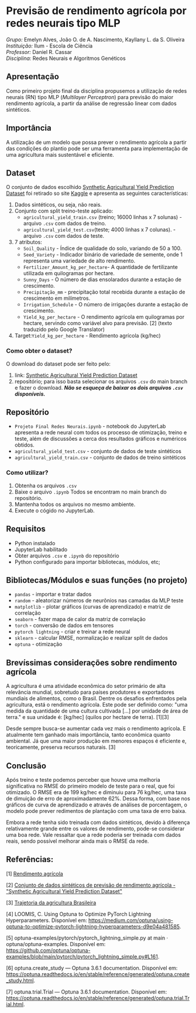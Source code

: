 # Previsão de rendimento agrícola por redes neurais tipo MLP
*Grupo:* Emelyn Alves, João O. de A. Nascimento, Kayllany L. da S. Oliveira
<br>
*Instituição:* Ilum - Escola de Ciência 
<br>
*Professor:* Daniel R. Cassar
<br>
*Disciplina:* Redes Neurais e Algoritmos Genéticos

## Apresentação 
Como primeiro projeto final da disciplina propusemos a utilização de redes neurais (RN) tipo MLP (*Multilayer Perceptron*) para previsão do maior rendimento agrícola, a partir da análise de regressão linear com dados sintéticos.

## Importância
A utilização de um modelo que possa prever o rendimento agrícola a partir das condições do plantio pode ser uma ferramenta para implementação de uma agricultura mais sustentável e eficiente.  

## Dataset
O conjunto de dados escolhido [Synthetic Agricultural Yield Prediction Dataset](https://www.kaggle.com/datasets/blueloki/synthetic-agricultural-yield-prediction-dataset/data) foi retirado so site [Kaggle](https://www.kaggle.com/) e apresenta as seguintes características: 

1. Dados sintéticos, ou seja, não reais.
2. Conjunto com split treino-teste aplicado:
   * `agricultural_yield_train.csv` (treino; 16000 linhas x 7 solunas) - arquivo `.csv` com dados de treino. 
   * `agricultural_yield_test.csv`(teste; 4000 linhas x 7 colunas). - arquivo `.csv` com dados de teste. 
3. 7 atributos:
   * `Soil_Quality` - Índice de qualidade do solo, variando de 50 a 100.
   * `Seed_Variety` -  Indicador binário de variedade de semente, onde 1 representa uma variedade de alto rendimento.
   * `Fertilizer_Amount_kg_per_hectare`- A quantidade de fertilizante utilizada em quilogramas por hectare.
   * `Sunny_Days` - O número de dias ensolarados durante a estação de crescimento.
   * `Precipitação_mm` - precipitação total recebida durante a estação de crescimento em milímetros.
   * `Irrigation_Schedule` - O número de irrigações durante a estação de crescimento.
   * `Yield_kg_per_hectare` - O rendimento agrícola em quilogramas por hectare, servindo como variável alvo para previsão. [2] (texto traduzido pelo Google Translator)
4. Target:`Yield_kg_per_hectare` - Rendimento agrícola (kg/hec)

### Como obter o dataset? 
O download do dataset pode ser feito pelo:
1. link: [Synthetic Agricultural Yield Prediction Dataset](https://www.kaggle.com/datasets/blueloki/synthetic-agricultural-yield-prediction-dataset/data)
2. repositório; para isso basta selecionar os arquivos `.csv` do main branch e fazer o download.
***Não se esqueça de baixar os dois arquivos `.csv` disponíveis.***

## Repositório
* `Projeto Final Redes Neurais.ipynb` - notebook do JupyterLab apresenta a rede neural com todos os processo de otimização, treino e teste, além de discussões a cerca dos resultados gráficos e numéricos obtidos. 
* `agricultural_yield_test.csv` - conjunto de dados de teste sintéticos 
* `agricultural_yield_train.csv` - conjunto de dados de treino sintéticos

### Como utilizar? 
1. Obtenha os arquivos `.csv` 
2. Baixe o arquivo `.ipynb`
Todos se encontram no main branch do repositório.
3. Mantenha todos os arquivos no mesmo ambiente.
4. Execute o cógido no JupyterLab.

## Requisitos 
* Python instalado
* JupyterLab habilitado
* Obter arquivos `.csv` e `.ipynb` do repositório 
* Python configurado para importar bibliotecas, módulos, etc;

## Bibliotecas/Módulos e suas funções (no projeto)
* `pandas` - importar e tratar dados
* `random` - aleatorizar números de neurônios nas camadas da MLP teste
* `matplotlib` - plotar gráficos (curvas de aprendizado) e matriz de correlação
* `seaborn` - fazer mapa de calor da matriz de correlação
* `torch` - conversão de dados em tensores 
* `pytorch lightning` - criar e treinar a rede neural
* `sklearn` - calcular RMSE, normalização e realizar split de dados
* `optuna` - otimização

## Brevíssimas considerações sobre rendimento agrícola
A agricultura é uma atividade econômica do setor primário de alta relevância mundial, sobretudo para países produtores e exportadores mundiais de alimentos, como o Brasil. Dentre os desafios enfrentados pela agricultura, está o rendimento agrícola. Este pode ser definido como: "uma medida da quantidade de uma cultura cultivada [...] por unidade de área de terra."  e sua unidade é: [kg/hec] (quilos por hectare de terra). [1][3]

Desde sempre busca-se aumentar cada vez mais o rendimento agrícola. E atualmente tem ganhado mais importância, tanto econômica quanto ambiental. Já que uma maior produção em menores espaços é eficiente e, teoricamente, preserva recursos naturais. [3]

## Conclusão

Após treino e teste podemos perceber que houve uma melhoria significativa no RMSE do primeiro modelo de teste para o real, que foi otimizado. O RMSE era de 199 kg/hec e diminuiu para 76 kg/hec, uma taxa de dimuição de erro de aproximadamente 62%. 
Dessa forma, com base nos gráficos de curva de aprendizado e através de análises de porcentagem, o modelo pode prever redimentos de plantação com uma taxa de erro baixa. 

Embora a rede tenha sido treinada com dados sintéticos, devido à diferença relativamente grande entre os valores de rendimento, pode-se considerar uma boa rede. Vale ressaltar que a rede poderia ser treinada com dados reais, sendo possível melhorar ainda mais o RMSE da rede.


## Referências: 
[1] [Rendimento agrícola](https://pt.wikipedia.org/wiki/Rendimento_agr%C3%ADcola#:~:text=Na%20agricultura%2C%20o%20rendimento%20%C3%A9,maneira%20de%20calcular%20os%20rendimentos.)

[2] [Conjunto de dados sintéticos de previsão de rendimento agrícola - "Synthetic Agricultural Yield Prediction Dataset"](https://www.kaggle.com/datasets/blueloki/synthetic-agricultural-yield-prediction-dataset/data)

[3] [Trajetoria da agricultura Brasileira](https://www.embrapa.br/visao/trajetoria-da-agricultura-brasileira)

[4] LOOMIS, C. Using Optuna to Optimize PyTorch Lightning Hyperparameters. Disponível em: <https://medium.com/optuna/using-optuna-to-optimize-pytorch-lightning-hyperparameters-d9e04a481585>.

[5] optuna-examples/pytorch/pytorch_lightning_simple.py at main · optuna/optuna-examples. Disponível em: <https://github.com/optuna/optuna-examples/blob/main/pytorch/pytorch_lightning_simple.py#L161>.

[6] optuna.create_study — Optuna 3.6.1 documentation. Disponível em: <https://optuna.readthedocs.io/en/stable/reference/generated/optuna.create_study.html>.

[7] optuna.trial.Trial — Optuna 3.6.1 documentation. Disponível em: <https://optuna.readthedocs.io/en/stable/reference/generated/optuna.trial.Trial.html>.
